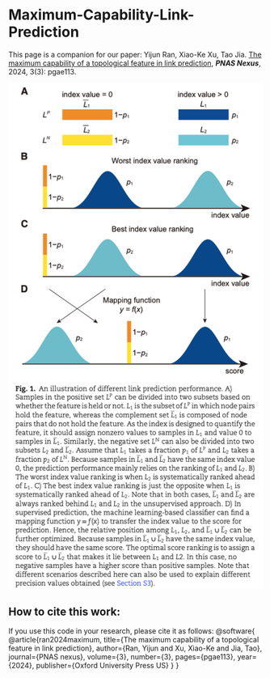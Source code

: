 # Maximum-Capability-Link-Prediction
This page is a companion for our paper: 
Yijun Ran, Xiao-Ke Xu, Tao Jia. [The maximum capability of a topological feature in link prediction](https://academic.oup.com/pnasnexus/article/3/3/pgae113/7628142), **_PNAS Nexus_**, 2024, 3(3): pgae113. 

![An illustration of different link prediction performance.](https://github.com/YijunRan/Maximum-Capability-Link-Prediction/blob/main/MCLP/lp.png)

## How to cite this work:
If you use this code in your research, please cite it as follows:
@software{
@article{ran2024maximum,
  title={The maximum capability of a topological feature in link prediction},
  author={Ran, Yijun and Xu, Xiao-Ke and Jia, Tao},
  journal={PNAS nexus},
  volume={3},
  number={3},
  pages={pgae113},
  year={2024},
  publisher={Oxford University Press US}
}
}
